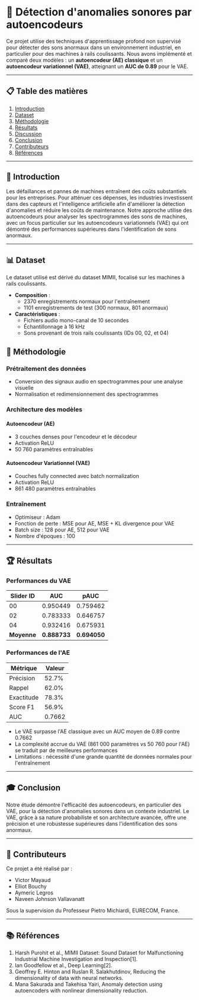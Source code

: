 # 🎵 Détection d'anomalies sonores par autoencodeurs

Ce projet utilise des techniques d'apprentissage profond non supervisé pour détecter des sons anormaux dans un environnement industriel, en particulier pour des machines à rails coulissants. Nous avons implémenté et comparé deux modèles : un **autoencodeur (AE) classique** et un **autoencodeur variationnel (VAE)**, atteignant un **AUC de 0.89** pour le VAE.

---

## 📋 Table des matières
1. [Introduction](#Introduction)
2. [Dataset](#Dataset)
3. [Méthodologie](#Méthodologie)
4. [Résultats](#Résultats)
5. [Discussion](#Discussion)
6. [Conclusion](#Conclusion)
7. [Contributeurs](#Contributeurs)
8. [Références](#Références)

---

## 📖 Introduction

Les défaillances et pannes de machines entraînent des coûts substantiels pour les entreprises. Pour atténuer ces dépenses, les industries investissent dans des capteurs et l'intelligence artificielle afin d'améliorer la détection d'anomalies et réduire les coûts de maintenance. Notre approche utilise des autoencodeurs pour analyser les spectrogrammes des sons de machines, avec un focus particulier sur les autoencodeurs variationnels (VAE) qui ont démontré des performances supérieures dans l'identification de sons anormaux.

---

## 📊 Dataset

Le dataset utilisé est dérivé du dataset MIMII, focalisé sur les machines à rails coulissants.

- **Composition** :
  - 2370 enregistrements normaux pour l'entraînement
  - 1101 enregistrements de test (300 normaux, 801 anormaux)
- **Caractéristiques** :
  - Fichiers audio mono-canal de 10 secondes
  - Échantillonnage à 16 kHz
  - Sons provenant de trois rails coulissants (IDs 00, 02, et 04)

## 🧠 Méthodologie

### Prétraitement des données
- Conversion des signaux audio en spectrogrammes pour une analyse visuelle
- Normalisation et redimensionnement des spectrogrammes

### Architecture des modèles

#### Autoencodeur (AE)
- 3 couches denses pour l'encodeur et le décodeur
- Activation ReLU
- 50 760 paramètres entraînables

#### Autoencodeur Variationnel (VAE)
- Couches fully connected avec batch normalization
- Activation ReLU
- 861 480 paramètres entraînables

### Entraînement
- Optimiseur : Adam
- Fonction de perte : MSE pour AE, MSE + KL divergence pour VAE
- Batch size : 128 pour AE, 512 pour VAE
- Nombre d'époques : 100

---

## 🏆 Résultats

### Performances du VAE

| Slider ID | AUC | pAUC |
|-----------|-----|------|
| 00 | 0.950449 | 0.759462 |
| 02 | 0.783333 | 0.646757 |
| 04 | 0.932416 | 0.675931 |
| **Moyenne** | **0.888733** | **0.694050** |

### Performances de l'AE

| Métrique | Valeur |
|----------|--------|
| Précision | 52.7% |
| Rappel | 62.0% |
| Exactitude | 78.3% |
| Score F1 | 56.9% |
| AUC | 0.7662 |

- Le VAE surpasse l'AE classique avec un AUC moyen de 0.89 contre 0.7662
- La complexité accrue du VAE (861 000 paramètres vs 50 760 pour l'AE) se traduit par de meilleures performances
- Limitations : nécessité d'une grande quantité de données normales pour l'entraînement

---

## 🎓 Conclusion

Notre étude démontre l'efficacité des autoencodeurs, en particulier des VAE, pour la détection d'anomalies sonores dans un contexte industriel. Le VAE, grâce à sa nature probabiliste et son architecture avancée, offre une précision et une robustesse supérieures dans l'identification des sons anormaux.

---

## 🤝 Contributeurs

Ce projet a été réalisé par :
- Victor Mayaud
- Elliot Bouchy
- Aymeric Legros
- Naveen Johnson Vallavanatt

Sous la supervision du Professeur Pietro Michiardi, EURECOM, France.

---

## 📚 Références

1. Harsh Purohit et al., MIMII Dataset: Sound Dataset for Malfunctioning Industrial Machine Investigation and Inspection[1].
2. Ian Goodfellow et al., Deep Learning[2].
3. Geoffrey E. Hinton and Ruslan R. Salakhutdinov, Reducing the dimensionality of data with neural networks.
4. Mana Sakurada and Takehisa Yairi, Anomaly detection using autoencoders with nonlinear dimensionality reduction.

